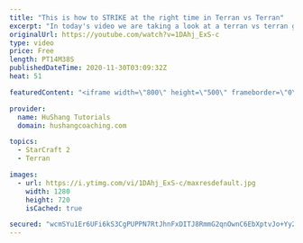 ```yaml
---
title: "This is how to STRIKE at the right time in Terran vs Terran"
excerpt: "In today's video we are taking a look at a terran vs terran game I played that showcases some patience and how I like to calculate when it's the correct time to attack!  Coaching -------------------------------------------------------------------------- Website: https://www.hushangcoaching.com  Interested"
originalUrl: https://youtube.com/watch?v=1DAhj_ExS-c
type: video
price: Free
length: PT14M38S
publishedDateTime: 2020-11-30T03:09:32Z
heat: 51

featuredContent: "<iframe width=\"800\" height=\"500\" frameborder=\"0\" src=\"https://www.youtube.com/embed/1DAhj_ExS-c\" allow=\"accelerometer; autoplay; encrypted-media; gyroscope; picture-in-picture\" allowfullscreen></iframe>"

provider:
  name: HuShang Tutorials
  domain: hushangcoaching.com

topics:
  - StarCraft 2
  - Terran

images:
  - url: https://i.ytimg.com/vi/1DAhj_ExS-c/maxresdefault.jpg
    width: 1280
    height: 720
    isCached: true

secured: "wcmSYu1Er6UFi6kS3CgPUPPN7RtJhnFxDITJ8RmmG2qnOwnC6EbXptvJo+Yy2U0BSYQ0ld6fp1rgvg0c0tFJLyxDhr/vGml3L3FDftGHIZGSFb79puFImqwBRfYORgjbwcHe4urC4RyTM2Q/6etTGGbDKFzUFDDk1P87QFsgaSGIk86FPGiD3LZwYvatVDlycmsbSAZlGaBeQFhGc/7HfUxkXAGf8EwBXe5FJgf8dqerecUgBRMLlghXatWHrFTIfzBU08egA6UKGMXkiNDmCRFP4Xl+wZiDsatGEG31YCm2ikbVArf++P/flJE7Y1UnMrcSEaByJtd/9vsolZNd7VcMUn24P0qQsW+lqRFZ90gk1Lj56CLDAR4Xv7uEv+sZ5KwUlTzU3e14Yu+rNje0+DEsjhayV4io5+HFstR3f+c=;vvqcf3GPW8CK2pSl51C/dQ=="
---
```


